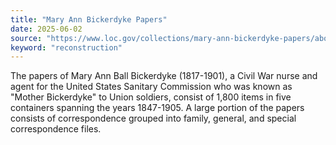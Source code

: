 ```yaml
---
title: "Mary Ann Bickerdyke Papers"
date: 2025-06-02
source: "https://www.loc.gov/collections/mary-ann-bickerdyke-papers/about-this-collection/"
keyword: "reconstruction"
---
```


The papers of Mary Ann Ball Bickerdyke (1817-1901), a Civil War nurse and agent for the United States Sanitary Commission who was known as "Mother Bickerdyke" to Union soldiers, consist of 1,800 items in five containers spanning the years 1847-1905. A large portion of the papers consists of correspondence grouped into family, general, and special correspondence files.

